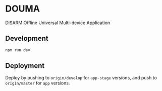 # DOUMA

DiSARM Offline Universal Multi-device Application

## Development

``` bash
npm run dev
```


## Deployment

Deploy by pushing to `origin/develop` for `app-stage` versions, and push to `origin/master` for `app` versions.


